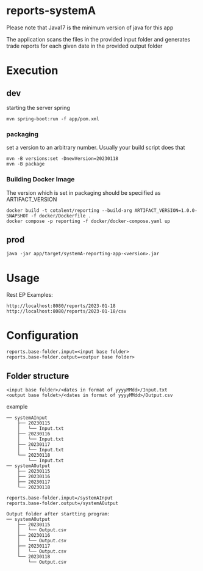 # reports-systemA
Please note that Java17 is the minimum version of java for this app

The application scans the files in the provided input folder and generates trade reports for each given date in the provided output folder

# Execution
## dev
starting the server spring
```
mvn spring-boot:run -f app/pom.xml

```

### packaging
set a version to an arbitrary number. Usually your build script does that
```
mvn -B versions:set -DnewVersion=20230118
mvn -B package
```

### Building Docker Image
The version which is set in packaging should be speciified as ARTIFACT_VERSION
```
docker build -t cotalent/reporting --build-arg ARTIFACT_VERSION=1.0.0-SNAPSHOT -f docker/Dockerfile .
docker compose -p reporting -f docker/docker-compose.yaml up
```

## prod
```
java -jar app/target/systemA-reporting-app-<version>.jar
```
# Usage
Rest EP Examples:
```
http://localhost:8080/reports/2023-01-18
http://localhost:8080/reports/2023-01-18/csv
```
# Configuration
```
reports.base-folder.input=<input base folder>
reports.base-folder.output=<outpur base folder>
```
 
## Folder structure
```
<input base folder>/<dates in format of yyyyMMdd>/Input.txt
<output base foldet>/<dates in format of yyyyMMdd>/Output.csv
```
example
```
── systemAInput
    ├── 20230115
    │   └── Input.txt
    ├── 20230116
    │   └── Input.txt
    ├── 20230117
    │   └── Input.txt
    └── 20230118
        └── Input.txt
── systemAOutput
    ├── 20230115
    ├── 20230116
    ├── 20230117
    └── 20230118

reports.base-folder.input=/systemAInput
reports.base-folder.output=/systemAOutput

Output folder after startting program:
── systemAOutput
    ├── 20230115
    │   └── Output.csv
    ├── 20230116
    │   └── Output.csv
    ├── 20230117
    │   └── Output.csv
    └── 20230118
        └── Output.csv

```
